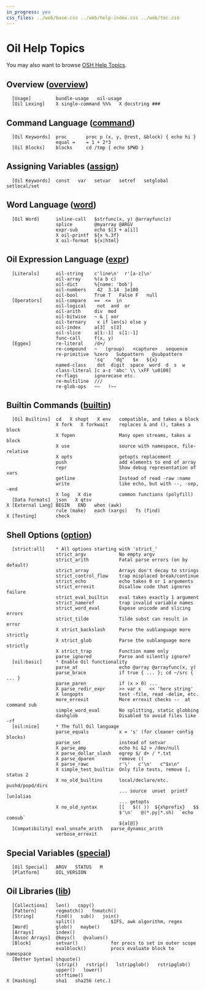 ```yaml
---
in_progress: yes
css_files: ../web/base.css ../web/help-index.css ../web/toc.css
---
```


Oil Help Topics
===============

You may also want to browse [OSH Help Topics](help-index.html).

<h2 id="overview">
  Overview (<a class="group-link" href="oil-help.html#overview">overview</a>)
</h2>

```oil-help-topics
  [Usage]         bundle-usage   oil-usage
  [Oil Lexing]    X single-command %%%   X docstring ###
```

<h2 id="command">
  Command Language (<a class="group-link" href="oil-help.html#command">command</a>)
</h2>

```oil-help-topics
  [Oil Keywords]  proc       proc p (x, y, @rest, &block) { echo hi }
                  equal =    = 1 + 2*3
  [Oil Blocks]    blocks     cd /tmp { echo $PWD }
```

<h2 id="assign">
  Assigning Variables (<a class="group-link" href="oil-help.html#assign">assign</a>)
</h2>

```oil-help-topics
  [Oil Keywords]  const   var   setvar   setref   setglobal   setlocal/set
```

<h2 id="word">
  Word Language (<a class="group-link" href="oil-help.html#word">word</a>)
</h2>

```oil-help-topics
  [Oil Word]      inline-call   $strfunc(x, y) @arrayfunc(z)
                  splice        @myarray @ARGV
                  expr-sub      echo $[3 + a[i]]
                  X oil-printf  ${x %.3f}
                  X oil-format  ${x|html}
```

<h2 id="expr">
  Oil Expression Language (<a class="group-link" href="oil-help.html#expr">expr</a>)
</h2>

```oil-help-topics
  [Literals]      oil-string    c'line\n'  r'[a-z]\n'
                  oil-array     %(a b c)
                  oil-dict      %{name: 'bob'}
                  oil-numbers    42  3.14  1e100
                  oil-bool      True T   False F   null
  [Operators]     oil-compare   ==  <=  in
                  oil-logical    not  and  or
                  oil-arith     div  mod
                  oil-bitwise   ~ & | xor
                  oil-ternary    x if len(s) else y
                  oil-index     a[3]  s[3]
                  oil-slice     a[1:-1]  s[1:-1]
                  func-call     f(x, y)
  [Eggex]         re-literal    /d+/
                  re-compound   ~   (group)   <capture>   sequence
                  re-primitive  %zero   Subpattern   @subpattern
                                'sq'   "dq"   $x   ${x}
                  named-class    dot  digit  space  word  d  s  w
                  class-literal [c a-z 'abc' \\ \xFF \u0100]
                  re-flags      ignorecase etc.
                  re-multiline  ///
                  re-glob-ops   ~~   !~~
```

<h2 id="builtin">
  Builtin Commands (<a class="group-link" href="oil-help.html#builtin">builtin</a>)
</h2>

```oil-help-topics
  [Oil Builtins]  cd   X shopt   X env   compatible, and takes a block
                  X fork   X forkwait    replaces & and (), takes a block
                  X fopen                Many open streams, takes a block
                  X use                  source with namespace, file-relative 
                  X opts                 getopts replacement
                  push                   add elements to end of array
                  repr                   Show debug representation of vars
                  getline                Instead of read -raw :name
                  write                  like echo, but with --, -sep, -end
                  X log   X die          common functions (polyfill)
  [Data Formats]  json   X qtsv
X [External Lang] BEGIN   END   when (awk)
                  rule (make)   each (xargs)   fs (find)
X [Testing]       check
```

<h2 id="option">
  Shell Options (<a class="group-link" href="oil-help.html#option">option</a>)
</h2>

```oil-help-topics
  [strict:all]    * All options starting with 'strict_'
                  strict_argv            No empty argv
                  strict_arith           Fatal parse errors (on by default)
                  strict_array           Arrays don't decay to strings
                  strict_control_flow    trap misplaced break/continue
                  strict_echo            echo takes 0 or 1 arguments
                  strict_errexit         Disallow code that ignores failure
                  strict_eval_builtin    eval takes exactly 1 argument
                  strict_nameref         trap invalid variable names
                  strict_word_eval       Expose unicode and slicing errors
                  strict_tilde           Tilde subst can result in error
                  X strict_backslash     Parse the sublanguage more strictly
                  X strict_glob          Parse the sublanguage more strictly
                  X strict_trap          Function name only
                  parse_ignored          Parse and silently ignore?
  [oil:basic]     * Enable Oil functionality
                  parse_at               echo @array @arrayfunc(x, y)
                  parse_brace            if true { ... }; cd ~/src { ... }
                  parse_paren            if (x > 0) ...
                  X parse_redir_expr     >> var x   << 'here string'
                  X longopts             test -file, read -delim, etc.
                  more_errexit           More errexit checks --  at command sub
                  simple_word_eval       No splitting, static globbing
                  dashglob               Disabled to avoid files like -rf
  [oil:nice]      * The full Oil language
                  parse_equals           x = 's' (for cleaner config blocks)
                  parse_set              instead of setvar
                  X parse_amp            echo hi &2 > /dev/null
                  X parse_dollar_slash   egrep $/ d+ / *.txt
                  X parse_dparen         remove ((
                  X parse_rawc           r'\'   c'\n'   c"$x\n"
                  X simple_test_builtin  Only file tests, remove [, status 2
                  X no_old_builtins      local/declare/etc.  pushd/popd/dirs
                                         ... source  unset  printf  [un]alias
                                         ... getopts
                  X no_old_syntax        [[   $(( ))  ${x%prefix}   $$
                                         $'\n'   @(*.py|*.sh)  `echo comsub`
                                         ${a[@]}
  [Compatibility] eval_unsafe_arith   parse_dynamic_arith
                  verbose_errexit
```

<h2 id="special">
  Special Variables (<a class="group-link" href="oil-help.html#special">special</a>)
</h2>

```oil-help-topics
  [Oil Special]   ARGV   STATUS   M
  [Platform]      OIL_VERSION
```

<h2 id="lib">
  Oil Libraries (<a class="group-link" href="oil-help.html#lib">lib</a>)
</h2>

```oil-help-topics
  [Collections]   len()   copy()
  [Pattern]       regmatch()   fnmatch()
  [String]        find()   sub()   join() 
                  split()             $IFS, awk algorithm, regex
  [Word]          glob()   maybe()
  [Arrays]        index()
  [Assoc Arrays]  @keys()   @values()
  [Block]         setvar()            for procs to set in outer scope
                  evalblock()         procs evaluate block to namespace
  [Better Syntax] shquote()
                  lstrip()   rstrip()   lstripglob()   rstripglob()
                  upper()   lower()
                  strftime()
X [Hashing]       sha1   sha256 (etc.)
```
